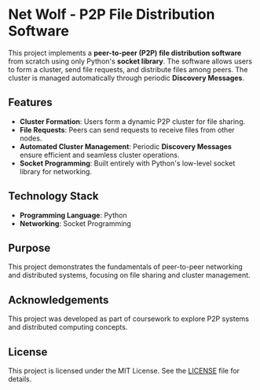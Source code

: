 # Net Wolf - P2P File Distribution Software  

This project implements a **peer-to-peer (P2P) file distribution software** from scratch using only Python's **socket library**. The software allows users to form a cluster, send file requests, and distribute files among peers. The cluster is managed automatically through periodic **Discovery Messages**.  

## Features  
- **Cluster Formation**: Users form a dynamic P2P cluster for file sharing.  
- **File Requests**: Peers can send requests to receive files from other nodes.  
- **Automated Cluster Management**: Periodic **Discovery Messages** ensure efficient and seamless cluster operations.  
- **Socket Programming**: Built entirely with Python's low-level socket library for networking.  

## Technology Stack  
- **Programming Language**: Python  
- **Networking**: Socket Programming  

## Purpose  
This project demonstrates the fundamentals of peer-to-peer networking and distributed systems, focusing on file sharing and cluster management.  

## Acknowledgements  
This project was developed as part of coursework to explore P2P systems and distributed computing concepts.  

## License  
This project is licensed under the MIT License. See the [LICENSE](LICENSE) file for details.  

